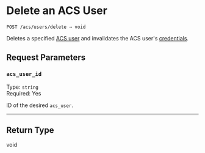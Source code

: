 # Delete an ACS User

```
POST /acs/users/delete ⇒ void
```

Deletes a specified [ACS user](https://docs.seam.co/latest/capability-guides/access-systems/user-management) and invalidates the ACS user's [credentials](../../../capability-guides/access-systems/managing-credentials.md).

## Request Parameters

### `acs_user_id`

Type: `string`\
Required: Yes

ID of the desired `acs_user`.

---

## Return Type

void
